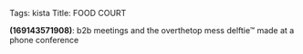 Tags: kista
Title: FOOD COURT
  
**(169143571908)**: b2b meetings and the overthetop mess delftie™ made at a phone conference